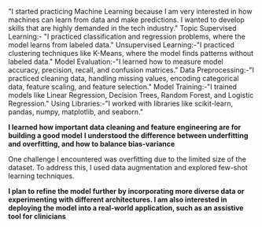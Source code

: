 "I started practicing Machine Learning because I am very interested in how machines can learn from data and make predictions. 
 I wanted to develop skills that are highly demanded in the tech industry."
 Topic
 Supervised Learning:- "I practiced classification and regression problems, where the model learns from labeled data."
 Unsupervised Learning:-"I practiced clustering techniques like K-Means, where the model finds patterns without labeled data."
 Model Evaluation:-"I learned how to measure model accuracy, precision, recall, and confusion matrices."
 Data Preprocessing:-"I practiced cleaning data, handling missing values, encoding categorical data, feature scaling, and feature selection."
 Model Training:-"I trained models like Linear Regression, Decision Trees, Random Forest, and Logistic Regression."
 Using Libraries:-"I worked with libraries like scikit-learn, pandas, numpy, matplotlib, and seaborn."

 **I learned how important data cleaning and feature engineering are for building a good model**
 **I understood the difference between underfitting and overfitting, and how to balance bias-variance**

 One challenge I encountered was overfitting due to the limited size of the dataset. To address this, I used data augmentation and explored few-shot learning techniques.

**I plan to refine the model further by incorporating more diverse data or experimenting with different architectures.
  I am also interested in deploying the model into a real-world application, such as an assistive tool for clinicians**
